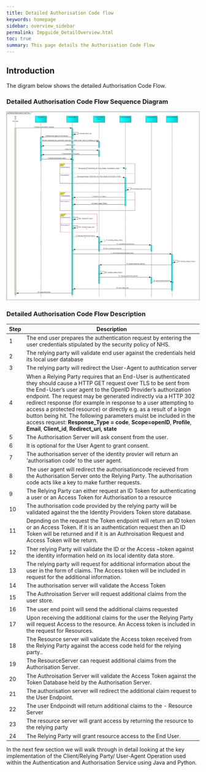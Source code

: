 ```yaml
---
title: Detailed Authorisation Code flow
keywords: homepage
sidebar: overview_sidebar
permalink: Impguide_DetailOverview.html
toc: true
summary: This page details the Authorisation Code Flow 
---
```


## Introduction

The digram below shows the detailed Authorisation Code Flow.

### Detailed Authorisation Code Flow Sequence Diagram

![Detailed Auhentication code Flow Sequence Diagram](images/DetailedAuthorisationCodeFlow.jpg)


### Detailed Authorisation Code Flow Description

| Step| Description|
| ----- | --------- |
|1| The end user prepares the authentication request by entering the user credentials stipulated by the security policy of NHS.|
|2| The relying party will validate end user against the credentials held its local user database |
|3| The relying party will redirect the User-Agent to authtication server|
|4|When a Relying Party requires that an End-User is authenticated they should cause a HTTP GET request over TLS to be sent from the End-User’s user agent to the OpenID Provider’s authorization endpoint. The request may be generated indirectly via a HTTP 302 redirect response (for example in response to a user attempting to access a protected resource) or directly e.g. as a result of a login button being hit. The following parameters muist be included in the access request: **Response_Type = code**, **Scope=openID**, **Profile**, **Email**, **Client_id**, **Redirect_uri, state**|
|5|The Authorisation Server will ask consent from the user.  |
|6|It is optional for the User Agent to grant consent.  |
|7| The authorisation server of the identity provier will return an ‘authorisation code’ to the user agent. |
|8| The user agent will redirect the authorisationcode recieved from the Authorisation Server onto the Relying Party.  The authorisation code acts like a key to make further requests. |
|9| The Relying Party can either request an ID Token for authenticating a user  or an Access Token for Authorisation to a resource |
|10| The authorisation code provided by the relying party will be validated against the  the Identity Providers Token store database. |
|11| Depnding on the request the Token endpoint will return an ID token or an Access Token.  If it is an authentication request then an ID Token will be returned and if it is an Authroisation Request and Access Token will be return. |
|12| Ther relying Party will validate the ID or the Access ~token against the identity information held on its local identity data store. |
|13| The relying party will request for additional information about the user in the form of claims.  The Access token will be included in request for the additional information. |
|14| The authorisation server will validate the Access Token |
|15| The Authroisation Server will request additional claims from the user store. |
|16| The user end point will send the additional claims requested |
|17| Upon receiving the additional claims for the user the Relying Party will request Access to the resource.  An Access token is included in the request for Resources. |
|18| The Resource server will validate the Access token received from the Relying Party against the access code held for the relying party..|
|19| The ResourceServer can request additional claims from the Authorisation Server. |
|20| The Authroisation Server will validate the Access Token against the Token Database held by the Authorisation Server. |
|21| The authorisation server will redirect the additional claim request to the User Endpoint. |
|22| The user Endpoindt will return additional claims to the - Resource Server |
|23|  The resource server will grant access by returning the resource to the relying party|
|24| The Relying Party will grant resource access to the End User.|

In the next few section we will walk through in detail looking at the key implementation of the Client/Relying Party/ User-Agent Operation used within the Authentication and Authorisation Service using Java and Python.

